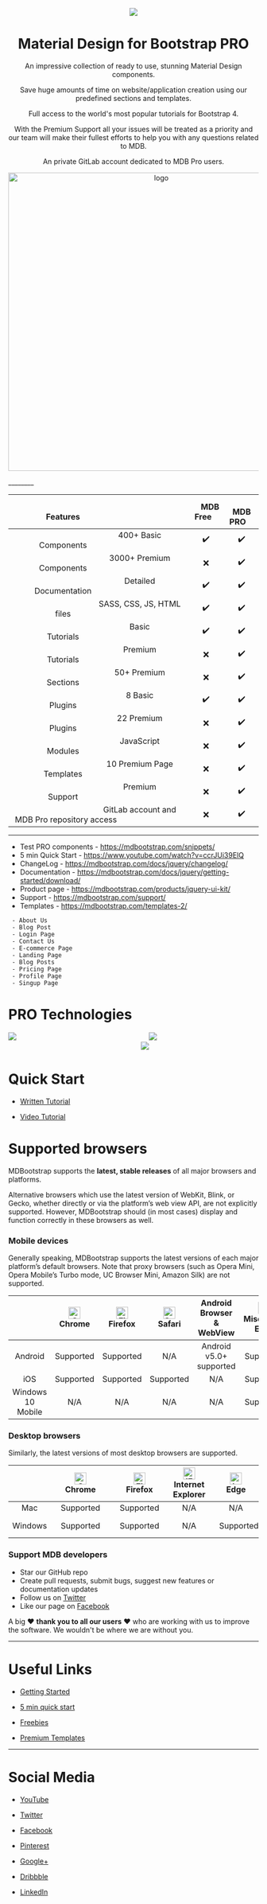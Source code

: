 <p align="center">
  <a href="https://mdbootstrap.com/products/jquery-ui-kit/">
    <img src="https://mdbootstrap.com/img/Marketing/general/logo/medium/mdb-r.png">
  </a>
</p>

<h1 align="center">Material Design for Bootstrap PRO</h1>

<p align="center">
  An impressive collection of ready to use, stunning Material Design components.
</p>
<p align="center">
  Save huge amounts of time on website/application creation using our predefined sections and templates.
</p>
<p align="center">
  Full access to the world's most popular tutorials for Bootstrap 4.
    </p>
<p align="center">
  With the Premium Support all your issues will be treated as a priority and our team will make their fullest efforts to help you with any questions related to MDB.
    </p>
<p align="center">
  An private GitLab account dedicated to MDB Pro users.
</p>

<p align="center">
  <a href="https://mdbootstrap.com/products/jquery-ui-kit/" target="_blank">
    <img width="600" src="https://mdbootstrap.com/wp-content/uploads/2016/11/mdb-pro-2.jpg" alt="logo">
  </a>
</p>
________

|⠀⠀⠀⠀⠀⠀⠀⠀⠀⠀⠀⠀⠀⠀ Features⠀⠀⠀⠀⠀⠀⠀⠀⠀⠀⠀⠀|⠀ MDB Free⠀ |⠀ MDB PRO ⠀ | 
|:--------------------:|:---------------------------:|:----------------------------:|
|⠀⠀⠀⠀⠀⠀⠀⠀⠀⠀⠀⠀⠀⠀ 400+ Basic Components⠀⠀⠀⠀⠀⠀⠀⠀⠀⠀⠀⠀| ✔️| ✔️ |
|⠀⠀⠀⠀⠀⠀⠀⠀⠀⠀⠀⠀⠀⠀ 3000+ Premium Components⠀⠀⠀⠀⠀⠀⠀⠀⠀⠀⠀⠀| ❌ | ✔️ | 
|⠀⠀⠀⠀⠀⠀⠀⠀⠀⠀⠀⠀⠀⠀ Detailed Documentation⠀⠀⠀⠀⠀⠀⠀⠀⠀⠀⠀⠀| ✔️ | ✔️ | 
|⠀⠀⠀⠀⠀⠀⠀⠀⠀⠀⠀⠀⠀⠀ SASS, CSS, JS, HTML files⠀⠀⠀⠀⠀⠀⠀⠀⠀⠀⠀⠀| ✔️ | ✔️ | 
|⠀⠀⠀⠀⠀⠀⠀⠀⠀⠀⠀⠀⠀⠀ Basic Tutorials⠀⠀⠀⠀⠀⠀⠀⠀⠀⠀⠀⠀| ✔️ | ✔️ | 
|⠀⠀⠀⠀⠀⠀⠀⠀⠀⠀⠀⠀⠀⠀ Premium Tutorials⠀⠀⠀⠀⠀⠀⠀⠀⠀⠀⠀⠀| ❌ | ✔️ | 
|⠀⠀⠀⠀⠀⠀⠀⠀⠀⠀⠀⠀⠀⠀ 50+ Premium Sections⠀⠀⠀⠀⠀⠀⠀⠀⠀⠀⠀⠀| ❌ | ✔️ | 
|⠀⠀⠀⠀⠀⠀⠀⠀⠀⠀⠀⠀⠀⠀ 8 Basic Plugins⠀⠀⠀⠀⠀⠀⠀⠀⠀⠀⠀⠀| ✔️ | ✔️ | 
|⠀⠀⠀⠀⠀⠀⠀⠀⠀⠀⠀⠀⠀⠀ 22 Premium Plugins⠀⠀⠀⠀⠀⠀⠀⠀⠀⠀⠀⠀| ❌ | ✔️ | 
|⠀⠀⠀⠀⠀⠀⠀⠀⠀⠀⠀⠀⠀⠀ JavaScript Modules⠀⠀⠀⠀⠀⠀⠀⠀⠀⠀⠀⠀| ❌ | ✔️ | 
|⠀⠀⠀⠀⠀⠀⠀⠀⠀⠀⠀⠀⠀⠀ 10 Premium Page Templates⠀⠀⠀⠀⠀⠀⠀⠀⠀⠀⠀⠀| ❌ | ✔️ | 
|⠀⠀⠀⠀⠀⠀⠀⠀⠀⠀⠀⠀⠀⠀ Premium Support⠀⠀⠀⠀⠀⠀⠀⠀⠀⠀⠀⠀| ❌ | ✔️ | 
|⠀⠀⠀⠀⠀⠀⠀⠀⠀⠀⠀⠀⠀⠀ GitLab account and MDB Pro repository access⠀⠀⠀⠀⠀⠀⠀⠀⠀⠀⠀| ❌ | ✔️ | 


________


* Test PRO components - https://mdbootstrap.com/snippets/
* 5 min Quick Start - https://www.youtube.com/watch?v=ccrJUi39ElQ
* ChangeLog - https://mdbootstrap.com/docs/jquery/changelog/
* Documentation - https://mdbootstrap.com/docs/jquery/getting-started/download/
* Product page - https://mdbootstrap.com/products/jquery-ui-kit/
* Support - https://mdbootstrap.com/support/
* Templates - https://mdbootstrap.com/templates-2/

```
 - About Us
 - Blog Post
 - Login Page
 - Contact Us
 - E-commerce Page
 - Landing Page
 - Blog Posts
 - Pricing Page
 - Profile Page
 - Singup Page
```

# PRO Technologies

[<img src="https://mdbootstrap.com/img/Marketing/general/logo/small/angular.png"/>](https://mdbootstrap.com/products/angular-ui-kit/)⠀⠀⠀⠀⠀⠀⠀⠀⠀⠀⠀⠀⠀⠀⠀⠀⠀⠀⠀⠀⠀⠀⠀⠀⠀⠀[<img src="https://mdbootstrap.com/img/Marketing/general/logo/small/react.png"/>](https://mdbootstrap.com/products/react-ui-kit/)⠀⠀⠀⠀⠀⠀⠀⠀⠀⠀⠀⠀⠀⠀⠀⠀⠀⠀⠀⠀⠀⠀⠀⠀⠀⠀[<img src="https://mdbootstrap.com/img/Marketing/general/logo/small/vue.png"/>](https://mdbootstrap.com/products/vue-ui-kit/)


# Quick Start

 - [Written Tutorial](https://mdbootstrap.com/education/bootstrap/quick-start/)

 - [Video Tutorial](https://www.youtube.com/watch?v=cXTThxoywNQ)

# Supported browsers

MDBootstrap supports the **latest, stable releases** of all major browsers and platforms.

Alternative browsers which use the latest version of WebKit, Blink, or Gecko, whether directly or via the platform’s web view API, are not explicitly supported. However, MDBootstrap should (in most cases) display and function correctly in these browsers as well.

### Mobile devices

Generally speaking, MDBootstrap supports the latest versions of each major platform’s default browsers. Note that proxy browsers (such as Opera Mini, Opera Mobile’s Turbo mode, UC Browser Mini, Amazon Silk) are not supported.

|  | [<img src="https://raw.githubusercontent.com/alrra/browser-logos/master/src/chrome/chrome_48x48.png" alt="Chrome" width="24px" height="24px" />](http://godban.github.io/browsers-support-badges/)</br>Chrome  | [<img src="https://raw.githubusercontent.com/alrra/browser-logos/master/src/firefox/firefox_48x48.png" alt="Firefox" width="24px" height="24px" />](http://godban.github.io/browsers-support-badges/)</br>Firefox  |  [<img src="https://raw.githubusercontent.com/alrra/browser-logos/master/src/safari/safari_48x48.png" alt="Safari" width="24px" height="24px" />](http://godban.github.io/browsers-support-badges/)</br>Safari   | Android Browser & WebView  |                  [<img src="https://raw.githubusercontent.com/alrra/browser-logos/master/src/edge/edge_48x48.png" alt="IE / Edge" width="24px" height="24px" />](http://godban.github.io/browsers-support-badges/)</br> Miscrosoft Edge                      |
|:--------------------:|:---------------------------:|:----------------------------:|:----------------------------:|:----------------------------:|:-------------------------------------------------------------------------:|
| Android | Supported | Supported | N/A | Android v5.0+ supported | Supported |
| iOS | Supported | Supported | Supported | N/A | Supported |
| Windows 10 Mobile | N/A | N/A | N/A | N/A | Supported |

### Desktop browsers

Similarly, the latest versions of most desktop browsers are supported.

|  | [<img src="https://raw.githubusercontent.com/alrra/browser-logos/master/src/chrome/chrome_48x48.png" alt="Chrome" width="24px" height="24px" />](http://godban.github.io/browsers-support-badges/)</br>Chrome  |  [<img src="https://raw.githubusercontent.com/alrra/browser-logos/master/src/firefox/firefox_48x48.png" alt="Firefox" width="24px" height="24px" />](http://godban.github.io/browsers-support-badges/)</br>Firefox  | [<img src="https://raw.githubusercontent.com/alrra/browser-logos/master/src/edge/edge_48x48.png" alt="IE / Edge" width="24px" height="24px" />](http://godban.github.io/browsers-support-badges/)</br> Internet Explorer  |  [<img src="https://raw.githubusercontent.com/alrra/browser-logos/master/src/edge/edge_48x48.png" alt="Internet Explorer / Edge" width="24px" height="24px" />](http://godban.github.io/browsers-support-badges/)</br> Edge  | [<img src="https://raw.githubusercontent.com/alrra/browser-logos/master/src/opera/opera_48x48.png" alt="Opera" width="24px" height="24px" />](http://godban.github.io/browsers-support-badges/)</br>Opera                  |       [<img src="https://raw.githubusercontent.com/alrra/browser-logos/master/src/safari/safari_48x48.png" alt="Safari" width="24px" height="24px" />](http://godban.github.io/browsers-support-badges/)</br>Safari       |
|:--------------------:|:-----------------------------:|:------------------------------:|:------------------------------:|:----------------------------:|:-------------------------------------------------------------------------:|:------------------------------:|
|⠀Mac⠀|⠀Supported⠀|⠀Supported⠀|⠀N/A⠀|⠀N/A⠀|⠀Supported⠀|⠀Supported⠀|
|Windows|⠀Supported⠀|⠀Supported⠀|⠀N/A⠀|⠀Supported|⠀Supported⠀|⠀Not supported⠀|

### Support MDB developers
- Star our GitHub repo
- Create pull requests, submit bugs, suggest new features or documentation updates
- Follow us on [Twitter](https://twitter.com/mdbootstrap)
- Like our page on [Facebook](https://www.facebook.com/mdbootstrap)

A big ❤️ **thank you to all our users** ❤️ who are working with us to improve the software. We wouldn't be where we are without you. 

________

# Useful Links

- [Getting Started](https://mdbootstrap.com/docs/jquery/getting-started/download/)

- [5 min quick start](https://mdbootstrap.com/education/bootstrap/quick-start/)

- [Freebies](https://mdbootstrap.com/freebies/)

- [Premium Templates](https://mdbootstrap.com/templates/)

________


# Social Media

 - [YouTube](https://www.youtube.com/channel/UC5CF7mLQZhvx8O5GODZAhdA)

 - [Twitter](https://twitter.com/MDBootstrap)

 - [Facebook](https://www.facebook.com/mdbootstrap) 

 - [Pinterest](https://pl.pinterest.com/mdbootstrap)

 - [Google+](https://plus.google.com/u/0/b/107863090883699620484/+Mdbootstrap/posts)

 - [Dribbble](https://dribbble.com/mdbootstrap)

 - [LinkedIn](https://www.linkedin.com/company/material-design-for-bootstrap)
